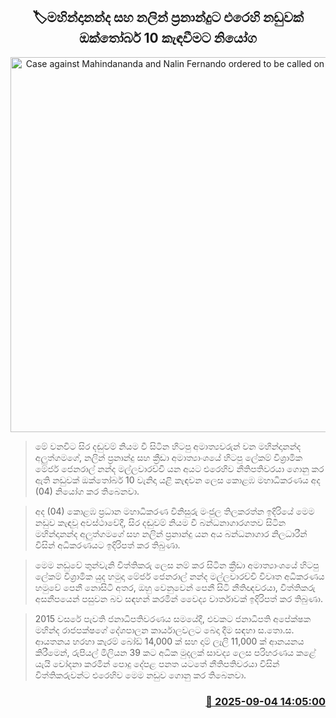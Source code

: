 <p align='center'><b><h2 align='center' title='Case against Mahindananda and Nalin Fernando ordered to be called on October 10th'>🏷මහින්දානන්ද සහ නලින් ප්‍රනාන්දුට එරෙහි නඩුවක් ඔක්තෝබර් 10 කැඳවීමට නියෝග</h2></b></p>
<p align='center'><img src='https://helakuru.sgp1.cdn.digitaloceanspaces.com/esana/images/lib/court-2[1].jpg' width='600' alt='Case against Mahindananda and Nalin Fernando ordered to be called on October 10th'></p>

> මේ වනවිට සිර දඬුවම් නියම වී සිටින හිටපු අමාත්‍යවරුන් වන මහින්දානන්ද අලුත්ගමගේ, නලින් ප්‍රනාන්දු සහ ක්‍රීඩා අමාත්‍යාංශයේ හිටපු ලේකම් විශ්‍රාමික මේජර් ජෙනරාල් නන්ද මල්ලවාරච්චි යන අයට එරෙහිව නීතිපතිවරයා ගොනු කර ඇති නඩුවක් ඔක්තෝබර් 10 වැනිදා යළි කැඳවන ලෙස කොළඹ මහාධිකරණය අද (04) නියෝග කර තිබෙනවා.

> අද (04) කොළඹ ප්‍රධාන මහාධිකරණ විනිසුරු මංජුල තිලකරත්න ඉදිරියේ මෙම නඩුව කැඳවූ අවස්ථාවේදී, සිර දඬුවම් නියම වී බන්ධනාගාරගතව සිටින මහින්දානන්ද අලුත්ගමගේ සහ නලින් ප්‍රනාන්දු යන අය බන්ධනාගාර නිලධාරීන් විසින් අධිකරණයට ඉදිරිපත් කර තිබුණා.

> මෙම නඩුවේ තුන්වැනි විත්තිකරු ලෙස නම් කර සිටින ක්‍රීඩා අමාත්‍යාංශයේ හිටපු ලේකම් විශ්‍රාමික යුද හමුදා මේජර් ජෙනරාල් නන්ද මල්ලවාරච්චි විවෘත අධිකරණය හමුවේ පෙනී නොසිටි අතර, ඔහු වෙනුවෙන් පෙනී සිටි නීතිඥවරයා, විත්තිකරු අසනීපයෙන් පසුවන බව සඳහන් කරමින් වෛද්‍ය වාර්තාවක් ඉදිරිපත් කර තිබුණා.

> 2015 වසරේ පැවති ජනාධිපතිවරණය සමයේදී, එවකට ජනාධිපති අපේක්ෂක මහින්ද රාජපක්ෂගේ දේශපාලන කාර්යාලවලට බෙදා දීම සඳහා ස.තො.ස. ආයතනය හරහා කැරම් බෝඩ් 14,000 ක් සහ දාම් ලෑලි 11,000 ක් ආනයනය කිරීමෙන්, රුපියල් මිලියන 39 කට අධික මුදලක් සාවද්‍ය ලෙස පරිහරණය කළේ යැයි චෝදනා කරමින් පොදු දේපළ පනත යටතේ නීතිපතිවරයා විසින් විත්තිකරුවන්ට එරෙහිව මෙම නඩුව ගොනු කර තිබෙනවා.



<h3 align='right'><a href='https://www.helakuru.lk/esana/p/113347/'>📅 2025-09-04 14:05:00</a></h3>
